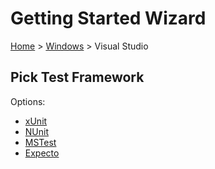 # Getting Started Wizard

[Home](/docs/wiz/readme.md) > [Windows](Windows.md) > Visual Studio

## Pick Test Framework

Options:
 * [xUnit](result_Windows_VisualStudio_xUnit.md)
 * [NUnit](result_Windows_VisualStudio_NUnit.md)
 * [MSTest](result_Windows_VisualStudio_MSTest.md)
 * [Expecto](result_Windows_VisualStudio_Expecto.md)
